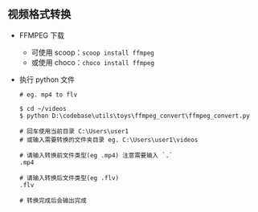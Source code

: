 ## 视频格式转换

* FFMPEG 下载
  * 可使用 scoop：`scoop install ffmpeg`
  * 或使用 choco：`choco install ffmpeg`

* 执行 python 文件

  ```
  # eg. mp4 to flv
  
  $ cd ~/videos
  $ python D:\codebase\utils\toys\ffmpeg_convert\ffmpeg_convert.py
  
  # 回车使用当前目录 C:\Users\user1
  # 或输入需要转换的文件夹目录 eg. C:\Users\user1\videos
  
  # 请输入转换前文件类型(eg .mp4) 注意需要输入 `.`
  .mp4
  
  # 请输入转换后文件类型(eg .flv)
  .flv
  
  # 转换完成后会输出完成
  ```

  
